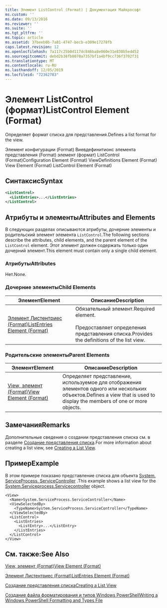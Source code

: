 ```yaml
---
title: Элемент ListControl (Format) | Документация Майкрософт
ms.custom: ''
ms.date: 09/13/2016
ms.reviewer: ''
ms.suite: ''
ms.tgt_pltfrm: ''
ms.topic: article
ms.assetid: 37beeb0b-7a81-4747-becb-e309e17278fb
caps.latest.revision: 12
ms.openlocfilehash: 7a117c25b0d117dc846ba8e060e31e838b5edd52
ms.sourcegitcommit: debd2b38fb8070a7357bf1a4bf9cc736f3702f31
ms.translationtype: MT
ms.contentlocale: ru-RU
ms.lasthandoff: 12/05/2019
ms.locfileid: "72362783"
---
```

# <a name="listcontrol-element-format"></a><span data-ttu-id="49f15-102">Элемент ListControl (формат)</span><span class="sxs-lookup"><span data-stu-id="49f15-102">ListControl Element (Format)</span></span>

<span data-ttu-id="49f15-103">Определяет формат списка для представления.</span><span class="sxs-lookup"><span data-stu-id="49f15-103">Defines a list format for the view.</span></span>

<span data-ttu-id="49f15-104">Элемент конфигурации (Format) Виевдефинитионс элемента представления (Format) элемент (формат) ListControl (Format)</span><span class="sxs-lookup"><span data-stu-id="49f15-104">Configuration Element (Format) ViewDefinitions Element (Format) View Element (Format) ListControl Element (Format)</span></span>

## <a name="syntax"></a><span data-ttu-id="49f15-105">Синтаксис</span><span class="sxs-lookup"><span data-stu-id="49f15-105">Syntax</span></span>

```xml
<ListControl>
  <ListEntries>...</ListEntries>
</ListControl>

```

## <a name="attributes-and-elements"></a><span data-ttu-id="49f15-106">Атрибуты и элементы</span><span class="sxs-lookup"><span data-stu-id="49f15-106">Attributes and Elements</span></span>

<span data-ttu-id="49f15-107">В следующих разделах описываются атрибуты, дочерние элементы и родительский элемент элемента `ListControl`.</span><span class="sxs-lookup"><span data-stu-id="49f15-107">The following sections describe the attributes, child elements, and the parent element of the `ListControl` element.</span></span> <span data-ttu-id="49f15-108">Этот элемент должен содержать только один дочерний элемент.</span><span class="sxs-lookup"><span data-stu-id="49f15-108">This element must contain only a single child element.</span></span>

### <a name="attributes"></a><span data-ttu-id="49f15-109">Атрибуты</span><span class="sxs-lookup"><span data-stu-id="49f15-109">Attributes</span></span>

<span data-ttu-id="49f15-110">Нет.</span><span class="sxs-lookup"><span data-stu-id="49f15-110">None.</span></span>

### <a name="child-elements"></a><span data-ttu-id="49f15-111">Дочерние элементы</span><span class="sxs-lookup"><span data-stu-id="49f15-111">Child Elements</span></span>

|<span data-ttu-id="49f15-112">Элемент</span><span class="sxs-lookup"><span data-stu-id="49f15-112">Element</span></span>|<span data-ttu-id="49f15-113">Описание</span><span class="sxs-lookup"><span data-stu-id="49f15-113">Description</span></span>|
|-------------|-----------------|
|[<span data-ttu-id="49f15-114">Элемент Листентриес (Format)</span><span class="sxs-lookup"><span data-stu-id="49f15-114">ListEntries Element (Format)</span></span>](./listentries-element-for-listcontrol-format.md)|<span data-ttu-id="49f15-115">Обязательный элемент.</span><span class="sxs-lookup"><span data-stu-id="49f15-115">Required element.</span></span><br /><br /> <span data-ttu-id="49f15-116">Предоставляет определения представления списка.</span><span class="sxs-lookup"><span data-stu-id="49f15-116">Provides the definitions of the list view.</span></span>|

### <a name="parent-elements"></a><span data-ttu-id="49f15-117">Родительские элементы</span><span class="sxs-lookup"><span data-stu-id="49f15-117">Parent Elements</span></span>

|<span data-ttu-id="49f15-118">Элемент</span><span class="sxs-lookup"><span data-stu-id="49f15-118">Element</span></span>|<span data-ttu-id="49f15-119">Описание</span><span class="sxs-lookup"><span data-stu-id="49f15-119">Description</span></span>|
|-------------|-----------------|
|[<span data-ttu-id="49f15-120">View, элемент (Format)</span><span class="sxs-lookup"><span data-stu-id="49f15-120">View Element (Format)</span></span>](./view-element-format.md)|<span data-ttu-id="49f15-121">Определяет представление, используемое для отображения элементов одного или нескольких объектов.</span><span class="sxs-lookup"><span data-stu-id="49f15-121">Defines a view that is used to display the members of one or more objects.</span></span>|

## <a name="remarks"></a><span data-ttu-id="49f15-122">Замечания</span><span class="sxs-lookup"><span data-stu-id="49f15-122">Remarks</span></span>

<span data-ttu-id="49f15-123">Дополнительные сведения о создании представления списка см. в разделе [Создание представления списка](./creating-a-list-view.md).</span><span class="sxs-lookup"><span data-stu-id="49f15-123">For more information about creating a list view, see [Creating a List View](./creating-a-list-view.md).</span></span>

## <a name="example"></a><span data-ttu-id="49f15-124">Пример</span><span class="sxs-lookup"><span data-stu-id="49f15-124">Example</span></span>

<span data-ttu-id="49f15-125">В этом примере показано представление списка для объекта [System. ServiceProcess. ServiceController](/dotnet/api/System.ServiceProcess.ServiceController) .</span><span class="sxs-lookup"><span data-stu-id="49f15-125">This example shows a list view for the [System.Serviceprocess.Servicecontroller](/dotnet/api/System.ServiceProcess.ServiceController) object.</span></span>

```
<View>
  <Name>System.ServiceProcess.ServiceController</Name>
  <ViewSelectedBy>
    <TypeName>System.ServiceProcess.ServiceController</TypeName>
  </ViewSelectedBy>
  <ListControl>
    <ListEntries>
      <ListEntry>...</ListEntry>
    </ListEntries>
  </ListControl>
</View>
```

## <a name="see-also"></a><span data-ttu-id="49f15-126">См. также:</span><span class="sxs-lookup"><span data-stu-id="49f15-126">See Also</span></span>

[<span data-ttu-id="49f15-127">View, элемент (Format)</span><span class="sxs-lookup"><span data-stu-id="49f15-127">View Element (Format)</span></span>](./view-element-format.md)

[<span data-ttu-id="49f15-128">Элемент Листентриес (Format)</span><span class="sxs-lookup"><span data-stu-id="49f15-128">ListEntries Element (Format)</span></span>](./listentries-element-for-listcontrol-format.md)

[<span data-ttu-id="49f15-129">Создание представления списка</span><span class="sxs-lookup"><span data-stu-id="49f15-129">Creating a List View</span></span>](./creating-a-list-view.md)

[<span data-ttu-id="49f15-130">Создание файла форматирования и типов Windows PowerShell</span><span class="sxs-lookup"><span data-stu-id="49f15-130">Writing a Windows PowerShell Formatting and Types File</span></span>](./writing-a-powershell-formatting-file.md)
